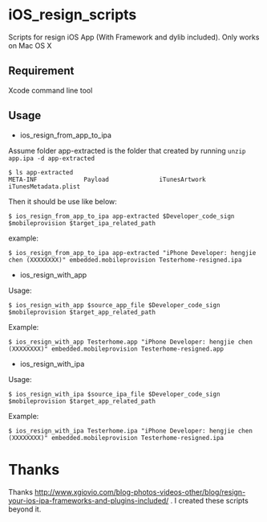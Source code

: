 # iOS_resign_scripts
Scripts for resign iOS App (With Framework and dylib included). Only works on Mac OS X

## Requirement

Xcode command line tool

## Usage

* ios_resign_from_app_to_ipa

Assume folder app-extracted is the folder that created by running `unzip app.ipa -d app-extracted`
```
$ ls app-extracted
META-INF             Payload              iTunesArtwork        iTunesMetadata.plist
```

Then it should be use like below:
```
$ ios_resign_from_app_to_ipa app-extracted $Developer_code_sign $mobileprovision $target_ipa_related_path
```

example:
```
$ ios_resign_from_app_to_ipa app-extracted "iPhone Developer: hengjie chen (XXXXXXXX)" embedded.mobileprovision Testerhome-resigned.ipa
```

* ios_resign_with_app

Usage:
```
$ ios_resign_with_app $source_app_file $Developer_code_sign $mobileprovision $target_app_related_path
```

Example:
```
$ ios_resign_with_app Testerhome.app "iPhone Developer: hengjie chen (XXXXXXXX)" embedded.mobileprovision Testerhome-resigned.app
```

* ios_resign_with_ipa

Usage:
```
$ ios_resign_with_ipa $source_ipa_file $Developer_code_sign $mobileprovision $target_app_related_path
```

Example:
```
$ ios_resign_with_ipa Testerhome.ipa "iPhone Developer: hengjie chen (XXXXXXXX)" embedded.mobileprovision Testerhome-resigned.ipa
```

# Thanks

Thanks http://www.xgiovio.com/blog-photos-videos-other/blog/resign-your-ios-ipa-frameworks-and-plugins-included/ . I created these scripts beyond it.
